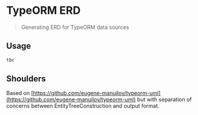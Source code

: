 # TypeORM ERD

> Generating ERD for TypeORM data sources

## Usage

```bash
tbc
```

## Shoulders

Based on [https://github.com/eugene-manuilov/typeorm-uml](https://github.com/eugene-manuilov/typeorm-uml) but with separation of concerns between EntityTreeConstruction and output format.
